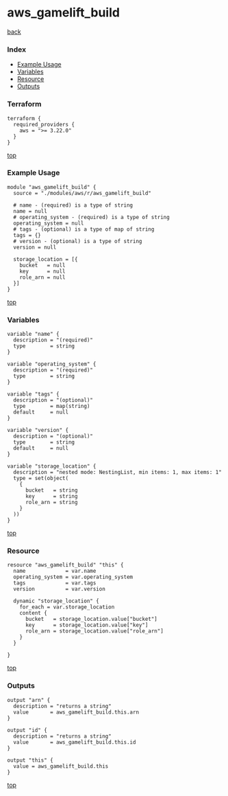 # aws_gamelift_build
[back](../aws.md)
### Index
- [Example Usage](#example-usage)
- [Variables](#variables)
- [Resource](#resource)
- [Outputs](#outputs)
### Terraform
```hcl
terraform {
  required_providers {
    aws = ">= 3.22.0"
  }
}
```
[top](#index)
### Example Usage
```hcl
module "aws_gamelift_build" {
  source = "./modules/aws/r/aws_gamelift_build"

  # name - (required) is a type of string
  name = null
  # operating_system - (required) is a type of string
  operating_system = null
  # tags - (optional) is a type of map of string
  tags = {}
  # version - (optional) is a type of string
  version = null

  storage_location = [{
    bucket   = null
    key      = null
    role_arn = null
  }]
}
```
[top](#index)
### Variables
```hcl
variable "name" {
  description = "(required)"
  type        = string
}

variable "operating_system" {
  description = "(required)"
  type        = string
}

variable "tags" {
  description = "(optional)"
  type        = map(string)
  default     = null
}

variable "version" {
  description = "(optional)"
  type        = string
  default     = null
}

variable "storage_location" {
  description = "nested mode: NestingList, min items: 1, max items: 1"
  type = set(object(
    {
      bucket   = string
      key      = string
      role_arn = string
    }
  ))
}
```
[top](#index)

### Resource
```hcl
resource "aws_gamelift_build" "this" {
  name             = var.name
  operating_system = var.operating_system
  tags             = var.tags
  version          = var.version

  dynamic "storage_location" {
    for_each = var.storage_location
    content {
      bucket   = storage_location.value["bucket"]
      key      = storage_location.value["key"]
      role_arn = storage_location.value["role_arn"]
    }
  }

}
```
[top](#index)
### Outputs
```hcl
output "arn" {
  description = "returns a string"
  value       = aws_gamelift_build.this.arn
}

output "id" {
  description = "returns a string"
  value       = aws_gamelift_build.this.id
}

output "this" {
  value = aws_gamelift_build.this
}
```
[top](#index)
